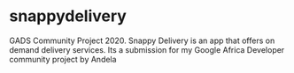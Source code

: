 # snappydelivery
GADS Community Project 2020.
Snappy Delivery is an app that offers on demand delivery services. Its a submission for my Google Africa Developer community project by Andela

